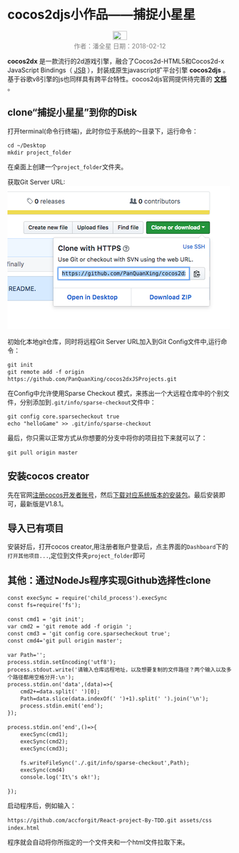 # cocos2djs小作品——捕捉小星星

<center>
<img src="https://avatars1.githubusercontent.com/u/16749698?s=460&v=4" width="25%" height="25%"/>
<br/>
<font color="Gray">作者：潘全星   日期：2018-02-12</font>
</center>

**cocos2dx** 是一款流行的2d游戏引擎，融合了Cocos2d-HTML5和Cocos2d-x JavaScript Bindings（ [JSB](http://www.cocos2d-x.org/docs/api-ref/cplusplus/v3x/d6/d1e/group__jsb.html) ），封装成原生javascript扩平台引擎 **cocos2djs** 。基于谷歌v8引擎的js也同样具有跨平台特性。cocos2djs官网提供待完善的 [**文档**](http://www.cocos2d-x.org/docs/api-ref/js/v3x/) 。 

## clone“捕捉小星星”到你的Disk
打开terminal(命令行终端)，此时你位于系统的～目录下，运行命令：

```
cd ~/Desktop
mkdir project_folder
```

在桌面上创建一个`project_folder`文件夹。

获取Git Server URL:
![img](readmeImg/2018-02-24-01.png)

初始化本地git仓库，同时将远程Git Server URL加入到Git Config文件中,运行命令：

```
git init
git remote add -f origin https://github.com/PanQuanXing/cocos2dxJSProjects.git
```

在Config中允许使用Sparse Checkout 模式，来拣出一个大远程仓库中的个别文件，分别添加到`.git/info/sparse-checkout`文件中：

```
git config core.sparsecheckout true
echo "helloGame" >> .git/info/sparse-checkout
```

最后，你只需以正常方式从你想要的分支中将你的项目拉下来就可以了：

`git pull origin master`

## 安装cocos creator
先在官网[注册cocos开发者账号](https://passport.cocos.com/auth/signup)，然后[下载对应系统版本的安装包](http://www.cocos.com/download)。最后安装即可，最新版是V1.8.1。

## 导入已有项目
安装好后，打开cocos creator,用注册者账户登录后，点主界面的`Dashboard`下的`打开其他项目...`,定位到文件夹`project_folder`即可

## 其他：通过NodeJs程序实现Github选择性clone
```
const execSync = require('child_process').execSync
const fs=require('fs');

const cmd1 = 'git init';
var cmd2 = 'git remote add -f origin ';
const cmd3 = 'git config core.sparsecheckout true';
const cmd4='git pull origin master';

var Path='';
process.stdin.setEncoding('utf8');
process.stdout.write('请输入仓库远程地址，以及想要复制的文件路径？两个输入以及多个路径都用空格分开:\n');
process.stdin.on('data',(data)=>{
    cmd2+=data.split(' ')[0];
    Path=data.slice(data.indexOf(' ')+1).split(' ').join('\n');
    process.stdin.emit('end');
});

process.stdin.on('end',()=>{
    execSync(cmd1);
    execSync(cmd2);
    execSync(cmd3);

    fs.writeFileSync('./.git/info/sparse-checkout',Path);
    execSync(cmd4)
    console.log('It\'s ok!');

});
```

启动程序后，例如输入：

`https://github.com/accforgit/React-project-By-TDD.git assets/css index.html`

程序就会自动将你所指定的一个文件夹和一个html文件拉取下来。